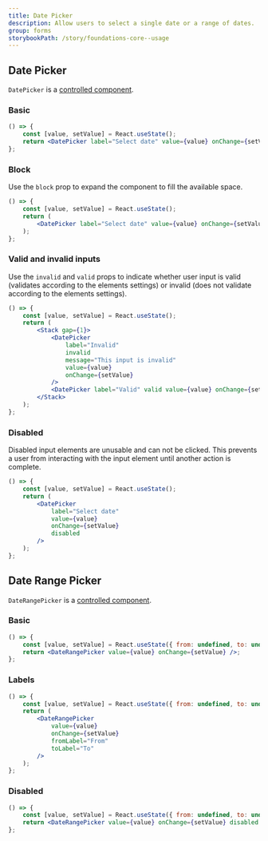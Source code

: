 ```yaml
---
title: Date Picker
description: Allow users to select a single date or a range of dates.
group: forms
storybookPath: /story/foundations-core--usage
---
```


## Date Picker

`DatePicker` is a [controlled component](https://reactjs.org/docs/forms.html#controlled-components).

### Basic

```jsx live
() => {
	const [value, setValue] = React.useState();
	return <DatePicker label="Select date" value={value} onChange={setValue} />;
};
```

### Block

Use the `block` prop to expand the component to fill the available space.

```jsx live
() => {
	const [value, setValue] = React.useState();
	return (
		<DatePicker label="Select date" value={value} onChange={setValue} block />
	);
};
```

### Valid and invalid inputs

Use the `invalid` and `valid` props to indicate whether user input is valid (validates according to the elements settings) or invalid (does not validate according to the elements settings).

```jsx live
() => {
	const [value, setValue] = React.useState();
	return (
		<Stack gap={1}>
			<DatePicker
				label="Invalid"
				invalid
				message="This input is invalid"
				value={value}
				onChange={setValue}
			/>
			<DatePicker label="Valid" valid value={value} onChange={setValue} />
		</Stack>
	);
};
```

### Disabled

Disabled input elements are unusable and can not be clicked. This prevents a user from interacting with the input element until another action is complete.

```jsx live
() => {
	const [value, setValue] = React.useState();
	return (
		<DatePicker
			label="Select date"
			value={value}
			onChange={setValue}
			disabled
		/>
	);
};
```

## Date Range Picker

`DateRangePicker` is a [controlled component](https://reactjs.org/docs/forms.html#controlled-components).

### Basic

```jsx live
() => {
	const [value, setValue] = React.useState({ from: undefined, to: undefined });
	return <DateRangePicker value={value} onChange={setValue} />;
};
```

### Labels

```jsx live
() => {
	const [value, setValue] = React.useState({ from: undefined, to: undefined });
	return (
		<DateRangePicker
			value={value}
			onChange={setValue}
			fromLabel="From"
			toLabel="To"
		/>
	);
};
```

### Disabled

```jsx live
() => {
	const [value, setValue] = React.useState({ from: undefined, to: undefined });
	return <DateRangePicker value={value} onChange={setValue} disabled />;
};
```
